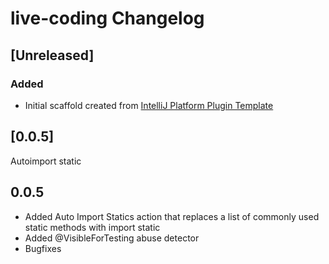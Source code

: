 <!-- Keep a Changelog guide -> https://keepachangelog.com -->

# live-coding Changelog

## [Unreleased]
### Added
- Initial scaffold created from [IntelliJ Platform Plugin Template](https://github.com/JetBrains/intellij-platform-plugin-template)


## [0.0.5]
Autoimport static

## 0.0.5
- Added Auto Import Statics action that replaces a list of commonly used static methods with import static
- Added @VisibleForTesting abuse detector
- Bugfixes